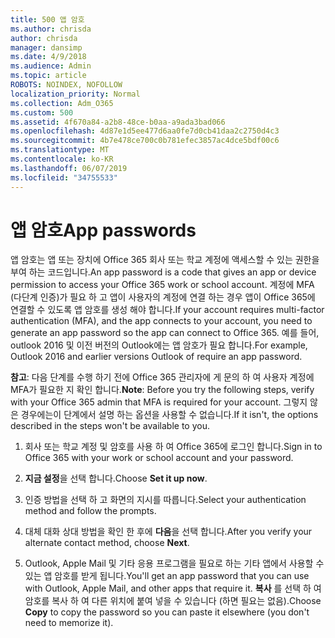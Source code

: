 ```yaml
---
title: 500 앱 암호
ms.author: chrisda
author: chrisda
manager: dansimp
ms.date: 4/9/2018
ms.audience: Admin
ms.topic: article
ROBOTS: NOINDEX, NOFOLLOW
localization_priority: Normal
ms.collection: Adm_O365
ms.custom: 500
ms.assetid: 4f670a84-a2b8-48ce-b0aa-a9ada3bad066
ms.openlocfilehash: 4d87e1d5ee477d6aa0fe7d0cb41daa2c2750d4c3
ms.sourcegitcommit: 4b7e478ce700c0b781efec3857ac4dce5bdf00c6
ms.translationtype: MT
ms.contentlocale: ko-KR
ms.lasthandoff: 06/07/2019
ms.locfileid: "34755533"
---
```

# <a name="app-passwords"></a><span data-ttu-id="9e71b-102">앱 암호</span><span class="sxs-lookup"><span data-stu-id="9e71b-102">App passwords</span></span>

<span data-ttu-id="9e71b-103">앱 암호는 앱 또는 장치에 Office 365 회사 또는 학교 계정에 액세스할 수 있는 권한을 부여 하는 코드입니다.</span><span class="sxs-lookup"><span data-stu-id="9e71b-103">An app password is a code that gives an app or device permission to access your Office 365 work or school account.</span></span> <span data-ttu-id="9e71b-104">계정에 MFA (다단계 인증)가 필요 하 고 앱이 사용자의 계정에 연결 하는 경우 앱이 Office 365에 연결할 수 있도록 앱 암호를 생성 해야 합니다.</span><span class="sxs-lookup"><span data-stu-id="9e71b-104">If your account requires multi-factor authentication (MFA), and the app connects to your account, you need to generate an app password so the app can connect to Office 365.</span></span> <span data-ttu-id="9e71b-105">예를 들어, outlook 2016 및 이전 버전의 Outlook에는 앱 암호가 필요 합니다.</span><span class="sxs-lookup"><span data-stu-id="9e71b-105">For example, Outlook 2016 and earlier versions Outlook of require an app password.</span></span>

 <span data-ttu-id="9e71b-106">**참고**: 다음 단계를 수행 하기 전에 Office 365 관리자에 게 문의 하 여 사용자 계정에 MFA가 필요한 지 확인 합니다.</span><span class="sxs-lookup"><span data-stu-id="9e71b-106">**Note**: Before you try the following steps, verify with your Office 365 admin that MFA is required for your account.</span></span> <span data-ttu-id="9e71b-107">그렇지 않은 경우에는이 단계에서 설명 하는 옵션을 사용할 수 없습니다.</span><span class="sxs-lookup"><span data-stu-id="9e71b-107">If it isn't, the options described in the steps won't be available to you.</span></span>

1. <span data-ttu-id="9e71b-108">회사 또는 학교 계정 및 암호를 사용 하 여 Office 365에 로그인 합니다.</span><span class="sxs-lookup"><span data-stu-id="9e71b-108">Sign in to Office 365 with your work or school account and your password.</span></span>

2. <span data-ttu-id="9e71b-109">**지금 설정**을 선택 합니다.</span><span class="sxs-lookup"><span data-stu-id="9e71b-109">Choose **Set it up now**.</span></span>

3. <span data-ttu-id="9e71b-110">인증 방법을 선택 하 고 화면의 지시를 따릅니다.</span><span class="sxs-lookup"><span data-stu-id="9e71b-110">Select your authentication method and follow the prompts.</span></span>

4. <span data-ttu-id="9e71b-111">대체 대화 상대 방법을 확인 한 후에 **다음**을 선택 합니다.</span><span class="sxs-lookup"><span data-stu-id="9e71b-111">After you verify your alternate contact method, choose **Next**.</span></span>

5. <span data-ttu-id="9e71b-112">Outlook, Apple Mail 및 기타 응용 프로그램을 필요로 하는 기타 앱에서 사용할 수 있는 앱 암호를 받게 됩니다.</span><span class="sxs-lookup"><span data-stu-id="9e71b-112">You'll get an app password that you can use with Outlook, Apple Mail, and other apps that require it.</span></span> <span data-ttu-id="9e71b-113">**복사** 를 선택 하 여 암호를 복사 하 여 다른 위치에 붙여 넣을 수 있습니다 (하면 필요는 없음).</span><span class="sxs-lookup"><span data-stu-id="9e71b-113">Choose **Copy** to copy the password so you can paste it elsewhere (you don't need to memorize it).</span></span>
